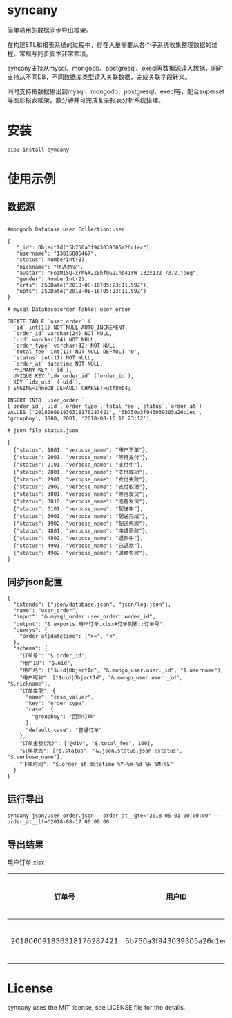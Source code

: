 # syncany

简单易用的数据同步导出框架。

在构建ETL和报表系统的过程中，存在大量需要从各个子系统收集整理数据的过程，常规写同步脚本非常繁琐。

syncany支持从mysql、mongodb、postgresql、execl等数据源读入数据，同时支持从不同DB，不同数据库类型读入关联数据，完成关联字段转义。

同时支持把数据输出到mysql、mongodb、postgresql、execl等，配合superset等图形报表框架，数分钟并可完成复杂报表分析系统搭建。

# 安装

```
pip3 install syncany
```

# 使用示例

## 数据源

```

#mongodb Database:user Collection:user

{
   "_id": ObjectId("5b750a3f943039305a26c1ec"),
   "username": "13815886467",
   "status": NumberInt(0),
   "nickname": "随遇而安",
   "avatar": "FozMISQ-xrhGX2Z8hf0G2Ihb41rW_132x132_7372.jpeg",
   "gender": NumberInt(2),
   "crts": ISODate("2018-08-16T05:23:11.59Z"),
   "upts": ISODate("2018-08-16T05:23:11.59Z") 
}

# mysql Database:order Table: user_order

CREATE TABLE `user_order` (
  `id` int(11) NOT NULL AUTO_INCREMENT,
  `order_id` varchar(24) NOT NULL,
  `uid` varchar(24) NOT NULL,
  `order_type` varchar(32) NOT NULL,
  `total_fee` int(11) NOT NULL DEFAULT '0',
  `status` int(11) NOT NULL,
  `order_at` datetime NOT NULL,
  PRIMARY KEY (`id`),
  UNIQUE KEY `idx_order_id` (`order_id`),
  KEY `idx_uid` (`uid`),
) ENGINE=InnoDB DEFAULT CHARSET=utf8mb4;

INSERT INTO `user_order `
(`order_id`,`uid`,`order_type`,`total_fee`,`status`,`order_at`)
VALUES ('201806091836318176287421', '5b750a3f943039305a26c1ec', 'groupbuy', 3800, 2001, '2018-08-16 18:23:12');

# json file status.json

[
  {"status": 1001, "verbose_name": "用户下单"},
  {"status": 2001, "verbose_name": "等待支付"},
  {"status": 2101, "verbose_name": "支付中"},
  {"status": 2801, "verbose_name": "支付成功"},
  {"status": 2901, "verbose_name": "支付失败"},
  {"status": 2902, "verbose_name": "支付取消"},
  {"status": 3001, "verbose_name": "等待发货"},
  {"status": 3010, "verbose_name": "准备发货"},
  {"status": 3101, "verbose_name": "配送中"},
  {"status": 3901, "verbose_name": "配送完成"},
  {"status": 3902, "verbose_name": "配送失败"},
  {"status": 4801, "verbose_name": "申请退款"},
  {"status": 4802, "verbose_name": "退款中"},
  {"status": 4901, "verbose_name": "已退款"},
  {"status": 4902, "verbose_name": "退款失败"},
]

```

## 同步json配置

```
{
  "extends": ["json/database.json", "json/log.json"],
  "name": "user_order",
  "input": "&.mysql_order.user_order::order_id",
  "output": "&.exports.用户订单.xlsx#订单列表::订单号",
  "querys": {
    "order_at|datetime": [">=", "<"]
  },
  "schema": {
    "订单号": "$.order_id",
    "用户ID": "$.uid",
    "用户名": ["$uid|ObjectId", "&.mongo_user.user._id", "$.username"],
    "用户昵称": ["$uid|ObjectId", "&.mongo_user.user._id", "$.nickname"],
    "订单类型": {
      "name": "case_valuer",
      "key": "order_type",
      "case": {
        "groupbuy": "团购订单"
      },
      "default_case": "普通订单"
    },
    "订单金额(元)": ["@div", "$.total_fee", 100],
    "订单状态": ["$.status", "&.json.status.json::status", "$.verbose_name"],
    "下单时间": "$.order_at|datetime %Y-%m-%d %H:%M:%S"
  }
}
```

## 运行导出

```
syncany json/user_order.json --order_at__gte="2018-05-01 00:00:00" --order_at__lt="2018-08-17 00:00:00
```

## 导出结果

用户订单.xlsx

订单号 | 用户ID | 用户名 | 用户昵称 | 订单类型 | 订单金额(元) | 订单状态 | 下单时间
---- | --- | --- | --- | --- | --- | --- | ---
201806091836318176287421 | 5b750a3f943039305a26c1ec | 13815886467 | 随遇而安 | 团购订单 | 38.00 | 等待支付 | 2018-08-16 18:23:12

# License

syncany uses the MIT license, see LICENSE file for the details.